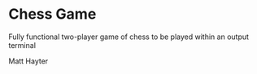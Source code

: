 # Chess Game

Fully functional two-player game of chess to be played within an output terminal

Matt Hayter
